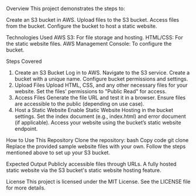 Overview
This project demonstrates the steps to:

Create an S3 bucket in AWS.
Upload files to the S3 bucket.
Access files from the bucket.
Configure the bucket to host a static website.


Technologies Used
AWS S3: For file storage and hosting.
HTML/CSS: For the static website files.
AWS Management Console: To configure the bucket.


Steps Covered
1. Create an S3 Bucket
Log in to AWS.
Navigate to the S3 service.
Create a bucket with a unique name.
Configure bucket permissions and settings.
2. Upload Files
Upload HTML, CSS, and any other necessary files for your website.
Set the files' permissions to "Public Read" for access.
3. Access Files
Generate the file URL and test it in a browser.
Ensure files are accessible to the public (depending on use case).
4. Host a Static Website
Enable Static Website Hosting in the bucket settings.
Set the index document (e.g., index.html) and error document (if applicable).
Access your website using the bucket’s static website endpoint.


How to Use This Repository
Clone the repository:
bash
Copy code
git clone <repository-url>
Replace the provided sample website files with your own.
Follow the steps mentioned above to set up your S3 bucket.


Expected Output
Publicly accessible files through URLs.
A fully hosted static website via the S3 bucket's static website hosting feature.


License
This project is licensed under the MIT License. See the LICENSE file for more details.
